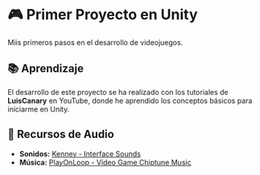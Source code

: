 # 🎮 Primer Proyecto en Unity

Miis primeros pasos en el desarrollo de videojuegos.

## 📚 Aprendizaje

El desarrollo de este proyecto se ha realizado con los tutoriales de **LuisCanary** en YouTube, donde he aprendido los conceptos básicos para iniciarme en Unity.

## 🎵 Recursos de Audio

- **Sonidos:** [Kenney - Interface Sounds](https://www.kenney.nl/assets/interface-sounds)  
- **Música:** [PlayOnLoop - Video Game Chiptune Music](https://www.playonloop.com/royalty-free-music/video-game-chiptune-music/)
